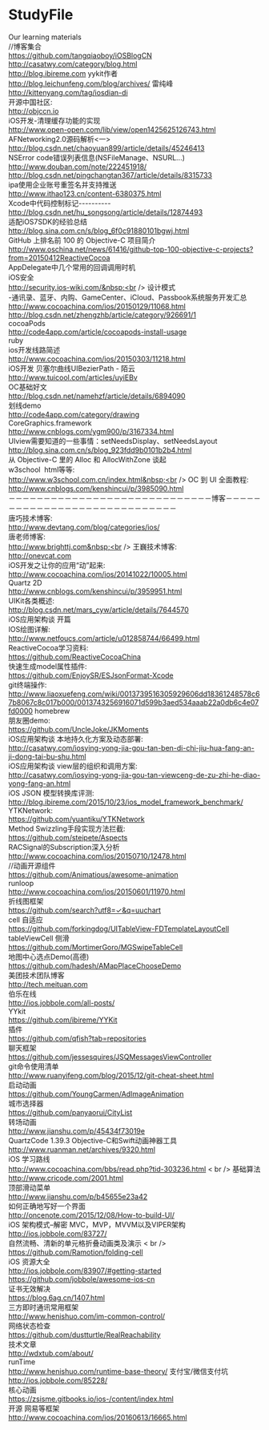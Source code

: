 # StudyFile
Our learning materials<br />
//博客集合<br />
https://github.com/tangqiaoboy/iOSBlogCN<br />
http://casatwy.com/category/blog.html <br />
http://blog.ibireme.com yykit作者  <br /> 
http://blog.leichunfeng.com/blog/archives/  雷纯峰 <br />
http://kittenyang.com/tag/iosdian-di  <br />
开源中国社区: <br />
http://objccn.io <br />
iOS开发-清理缓存功能的实现<br />
http://www.open-open.com/lib/view/open1425625126743.html<br />
AFNetworking2.0源码解析&lt;一&gt;<br />
http://blog.csdn.net/chaoyuan899/article/details/45246413<br />
NSError code错误列表信息(NSFileManage、NSURL...)<br />
http://www.douban.com/note/222451918/<br />
http://blog.csdn.net/pingchangtan367/article/details/8315733<br />
ipa使用企业账号重签名并支持推送<br />
http://www.ithao123.cn/content-6380375.html<br />
Xcode中代码控制标记----------<br />
http://blog.csdn.net/hu_songsong/article/details/12874493<br />
适配iOS7SDK的经验总结<br />
http://blog.sina.com.cn/s/blog_6f0c91880101bgwj.html<br />
GitHub 上排名前 100 的 Objective-C 项目简介<br />
http://www.oschina.net/news/61416/github-top-100-objective-c-projects?from=20150412ReactiveCocoa<br />
AppDelegate中几个常用的回调调用时机<br />
iOS安全<br />
http://security.ios-wiki.com/&nbsp;<br />
设计模式<br />
-通讯录、蓝牙、内购、GameCenter、iCloud、Passbook系统服务开发汇总 <br />
http://www.cocoachina.com/ios/20150129/11068.html <br />
http://blog.csdn.net/zhengzhb/article/category/926691/1<br />
cocoaPods<br />
http://code4app.com/article/cocoapods-install-usage<br />
ruby<br />
ios开发线路简述<br />
http://www.cocoachina.com/ios/20150303/11218.html<br />
iOS开发 贝塞尔曲线UIBezierPath - 陌云<br />
http://www.tuicool.com/articles/uyiEBv<br />
OC基础好文<br />
http://blog.csdn.net/namehzf/article/details/6894090<br />
划线demo<br />
http://code4app.com/category/drawing<br />
CoreGraphics.framework&nbsp;<br />
http://www.cnblogs.com/ygm900/p/3167334.html<br />
UIview需要知道的一些事情：setNeedsDisplay、setNeedsLayout<br />
http://blog.sina.com.cn/s/blog_923fdd9b0101b2b4.html<br />
从 Objective-C 里的 Alloc 和 AllocWithZone 谈起<br />
w3school &nbsp;html等等:<br />
http://www.w3school.com.cn/index.html&nbsp;<br />
OC 到 UI 全面教程:<br />
http://www.cnblogs.com/kenshincui/p/3985090.html<br />
－－－－－－－－－－－－－－－－－－－－－－－－－－－－－博客－－－－－－－－－－－－－－－－－－－－－－－－－－－－－<br />
唐巧技术博客:<br />
http://www.devtang.com/blog/categories/ios/<br />
唐老师博客:<br />
http://www.brighttj.com&nbsp;<br />
王巍技术博客:<br />
http://onevcat.com<br />
iOS开发之让你的应用“动”起来:<br />
http://www.cocoachina.com/ios/20141022/10005.html<br />
Quartz 2D <br />
http://www.cnblogs.com/kenshincui/p/3959951.html <br />
UIKit各类概述:<br />
http://blog.csdn.net/mars_cyw/article/details/7644570<br />
iOS应用架构谈 开篇 &nbsp; &nbsp; &nbsp; &nbsp; &nbsp; &nbsp; &nbsp; &nbsp; &nbsp; &nbsp;&nbsp;<br />
IOS绘图详解:<br />
http://www.netfoucs.com/article/u012858744/66499.html<br />
ReactiveCocoa学习资料:<br />
https://github.com/ReactiveCocoaChina<br />
快速生成model属性插件:<br />
https://github.com/EnjoySR/ESJsonFormat-Xcode <br />
git终端操作:<br />
http://www.liaoxuefeng.com/wiki/0013739516305929606dd18361248578c67b8067c8c017b000/0013743256916071d599b3aed534aaab22a0db6c4e07fd0000 homebrew<br />
朋友圈demo: <br />
https://github.com/UncleJoke/JKMoments <br />
iOS应用架构谈 本地持久化方案及动态部署: <br /> http://casatwy.com/iosying-yong-jia-gou-tan-ben-di-chi-jiu-hua-fang-an-ji-dong-tai-bu-shu.html <br />
iOS应用架构谈 view层的组织和调用方案: <br />
http://casatwy.com/iosying-yong-jia-gou-tan-viewceng-de-zu-zhi-he-diao-yong-fang-an.html <br />
iOS JSON 模型转换库评测: <br />
http://blog.ibireme.com/2015/10/23/ios_model_framework_benchmark/<br />
YTKNetwork: <br />
https://github.com/yuantiku/YTKNetwork <br />
Method Swizzling手段实现方法拦截:<br />
https://github.com/steipete/Aspects<br />
RACSignal的Subscription深入分析 <br />
http://www.cocoachina.com/ios/20150710/12478.html <br />
//动画开源组件 <br />
https://github.com/Animatious/awesome-animation <br />
runloop <br />
http://www.cocoachina.com/ios/20150601/11970.html <br />
折线图框架 <br />
https://github.com/search?utf8=✓&q=uuchart <br />
cell 自适应 <br />
https://github.com/forkingdog/UITableView-FDTemplateLayoutCell <br />
tableViewCell 侧滑 <br />
https://github.com/MortimerGoro/MGSwipeTableCell <br />
地图中心选点Demo(高德)<br />
https://github.com/hadesh/AMapPlaceChooseDemo <br />
美团技术团队博客<br />
http://tech.meituan.com <br />
伯乐在线 <br />
http://ios.jobbole.com/all-posts/ <br />
YYkit <br />
https://github.com/ibireme/YYKit <br />
插件 <br />
https://github.com/qfish?tab=repositories <br />
聊天框架 <br />
 https://github.com/jessesquires/JSQMessagesViewController <br />
git命令使用清单 <br />
http://www.ruanyifeng.com/blog/2015/12/git-cheat-sheet.html <br />
启动动画 <br />
https://github.com/YoungCarmen/AdImageAnimation <br />
城市选择器 <br />
https://github.com/panyaorui/CityList <br />
转场动画 <br />
http://www.jianshu.com/p/45434f73019e <br />
QuartzCode 1.39.3 Objective-C和Swift动画神器工具  <br />
http://www.ruanman.net/archives/9320.html <br />
iOS 学习路线 <br />
http://www.cocoachina.com/bbs/read.php?tid-303236.html < br />
基础算法 <br />
http://www.cricode.com/2001.html <br />
顶部滑动菜单 <br />
http://www.jianshu.com/p/b45655e23a42 <br />
如何正确地写好一个界面 <br />
http://oncenote.com/2015/12/08/How-to-build-UI/<br />
iOS 架构模式–解密 MVC，MVP，MVVM以及VIPER架构 <br />
http://ios.jobbole.com/83727/ <br />
自然流畅、清新的单元格折叠动画类及演示 < br />
https://github.com/Ramotion/folding-cell <br />
iOS 资源大全 <br />
http://ios.jobbole.com/83907/#getting-started <br />
https://github.com/jobbole/awesome-ios-cn <br />
证书无效解决 <br />
https://blog.6ag.cn/1407.html <br />
三方即时通讯常用框架 <br />
http://www.henishuo.com/im-common-control/ <br />
网络状态检查 <br />
https://github.com/dustturtle/RealReachability <br />
技术文章 <br />
http://wdxtub.com/about/ <br />
runTime <br />
http://www.henishuo.com/runtime-base-theory/
支付宝/微信支付坑 <br />
http://ios.jobbole.com/85228/ <br />
核心动画<br />
https://zsisme.gitbooks.io/ios-/content/index.html <br />
开源 网易等框架<br />
http://www.cocoachina.com/ios/20160613/16665.html <br />
